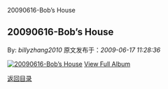 20090616-Bob’s House
## 20090616-Bob’s House

By: *billyzhang2010* 原文发布于：*2009-06-17 11:28:36*

[![20090616-Bob&rsquo;s&nbsp;<wbr>House](https&#58;//lpqaaa.bay.livefilestore.com/y1m8Q4Fea7DHQptELP6KSaplqrLsbUWENBQrr3BqBhPzin2AkKQKCL6axBEBRah0AAUzydhgkBQzGaic_NVu2ktWAiv4V3JsN1g9I9Hmy43KwiRJdfmG9RhO_sNhoKFXTPZcsvRBKX5gntYX8hsymBPxw/InlineRepresentation80d55e00-c84d-42c2-83b2-f7b220175668[2].jpg)](http&#58;//cid-21498be546db23d6.skydrive.live.com/redir.aspx?page=browse&amp;resid=21498BE546DB23D6!1556&amp;ct=photos)
[
View Full Album](http&#58;//cid-21498be546db23d6.skydrive.live.com/redir.aspx?page=browse&amp;resid=21498BE546DB23D6!1556&amp;ct=photos)

[返回目录](index.html)
